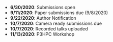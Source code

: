 - **6/30/2020**: Submissions open
- **9/11/2020**: Paper submissions due (9/8/2020)
- **9/22/2020**: Author Notification
- **10/7/2020**: Camera ready submissions due
- **10/7/2020**: Recorded talks uploaded
- **11/13/2020**: P3HPC Workshop
